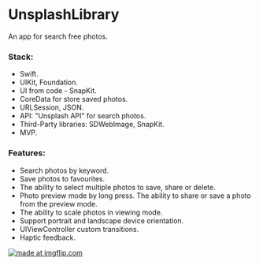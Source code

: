 # UnsplashLibrary

An app for search free photos.

### Stack:
+ Swift.
+ UIKit, Foundation.
+ UI from code - SnapKit.
+ CoreData for store saved photos.
+ URLSession, JSON.
+ API: "Unsplash API" for search photos.
+ Third-Party libraries: SDWebImage, SnapKit.
+ MVP.

### Features:
+ Search photos by keyword.
+ Save photos to favourites.
+ The ability to select multiple photos to save, share or delete.
+ Photo preview mode by long press. The ability to share or save a photo from the preview mode.
+ The ability to scale photos in viewing mode.
+ Support portrait and landscape device orientation.
+ UIViewController custom transitions.
+ Haptic feedback.

<a href="https://imgflip.com/gif/6d7zre"><img src="https://i.imgflip.com/6d7zre.gif" title="made at imgflip.com"/></a>
